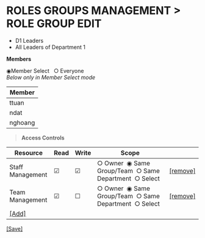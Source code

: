 # ROLES GROUPS MANAGEMENT > ROLE GROUP EDIT
  * D1 Leaders
  * All Leaders of Department 1 

**Members**  
  
&#9673;Member Select &nbsp;&nbsp;&#9675; Everyone  
*Below only in Member Select mode*  

| Member |
| ---- |
| ttuan |
| ndat |
| nghoang |

> **Access Controls**  

| Resource | Read | Write | Scope | |
| ---- | ---- | ---- | ---- | ---- |
| Staff Management | &#9745; | &#9745; | &#9675;&nbsp;Owner&nbsp;&nbsp;&#9673;&nbsp;Same Group/Team&nbsp;&nbsp;&#9675;&nbsp;Same Department&nbsp;&nbsp;&#9675;&nbsp;Select | [[remove]]() |
| Team Management | &#9745; | &#9744; | &#9675;&nbsp;Owner&nbsp;&nbsp;&#9673;&nbsp;Same Group/Team&nbsp;&nbsp;&#9675;&nbsp;Same Department&nbsp;&nbsp;&#9675;&nbsp;Select | [[remove]]() |
| [[Add]]() | | | |

[[Save]]()
